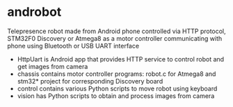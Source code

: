 # androbot
Telepresence robot made from Android phone controlled via HTTP protocol, STM32F0 Discovery or Atmega8 as a motor controller communicating with phone using Bluetooth or USB UART interface

- HttpUart is Android app that provides HTTP service to control robot and get images from camera
- chassis contains motor controller programs: robot.c for Atmega8 and stm32* project for corresponding Discovery board
- control contains various Python scripts to move robot using keyboard
- vision has Python scripts to obtain and process images from camera
